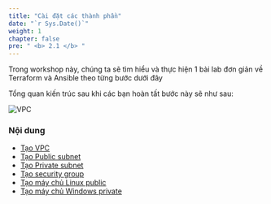 ```yaml
---
title: "Cài đặt các thành phần"
date: "`r Sys.Date()`"
weight: 1
chapter: false
pre: " <b> 2.1 </b> "
---
```


Trong workshop này, chúng ta sẽ tìm hiểu và thực hiện 1 bài lab đơn giản về Terraform và Ansible theo từng bước dưới đây

Tổng quan kiến trúc sau khi các bạn hoàn tất bước này sẽ như sau:

![VPC](/images/arc-01.png)

### Nội dung

- [Tạo VPC](2.1.1-createvpc/)
- [Tạo Public subnet](2.1.2-createpublicsubnet/)
- [Tạo Private subnet](2.1.3-createprivatesubnet/)
- [Tạo security group](2.1.4-createsecgroup/)
- [Tạo máy chủ Linux public](2.1.5-createec2linux/)
- [Tạo máy chủ Windows private](2.1.6-createec2windows/)
